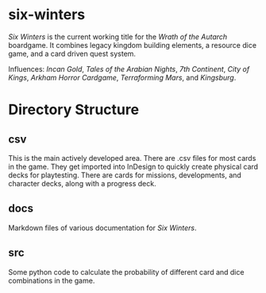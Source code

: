 # six-winters

*Six Winters* is the current working title for the *Wrath of the Autarch* boardgame. It combines legacy kingdom building elements, a resource dice game, and a card driven quest system.

Influences: *Incan Gold*, *Tales of the Arabian Nights*, *7th Continent*, *City of Kings*, *Arkham Horror Cardgame*, *Terraforming Mars*, and *Kingsburg*.

# Directory Structure

## csv

This is the main actively developed area. There are .csv files for most cards in the game. They get imported into InDesign to quickly create physical card decks for playtesting. There are cards for missions, developments, and character decks, along with a progress deck.

## docs

Markdown files of various documentation for *Six Winters*.

## src

Some python code to calculate the probability of different card and dice combinations in the game.